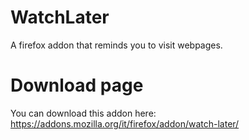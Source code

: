# WatchLater
A firefox addon that reminds you to visit webpages.

# Download page
You can download this addon here: https://addons.mozilla.org/it/firefox/addon/watch-later/
